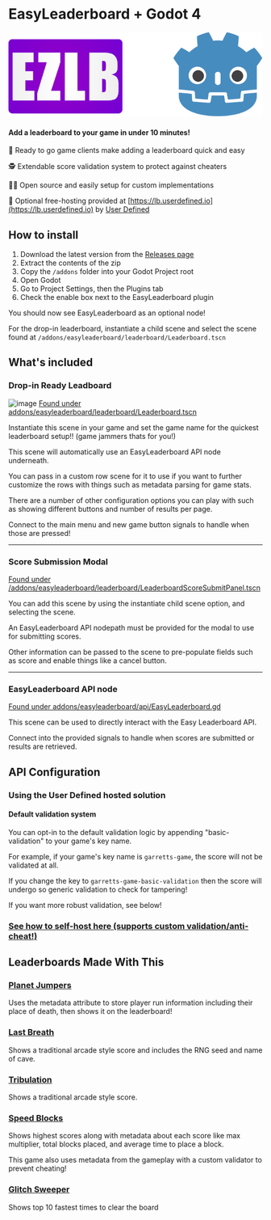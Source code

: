 # EasyLeaderboard + Godot 4
![EasyLeaderboard + Godot](/icon.png)

#### **Add a leaderboard to your game in under 10 minutes!**

🏃 Ready to go game clients make adding a leaderboard quick and easy

🕵️ Extendable score validation system to protect against cheaters

👨‍💻 Open source and easily setup for custom implementations

💸 Optional free-hosting provided at [https://lb.userdefined.io](https://lb.userdefined.io) by [User Defined](https://userdefined.io)

## How to install
1. Download the latest version from the [Releases page](https://github.com/adrenallen/EasyLeaderboard-Godot/releases)
2. Extract the contents of the zip
3. Copy the `/addons` folder into your Godot Project root
4. Open Godot
5. Go to Project Settings, then the Plugins tab
6. Check the enable box next to the EasyLeaderboard plugin

You should now see EasyLeaderboard as an optional node!

For the drop-in leaderboard, instantiate a child scene and select the scene found at `/addons/easyleaderboard/leaderboard/Leaderboard.tscn`

## What's included

### Drop-in Ready Leadboard
![image](https://user-images.githubusercontent.com/9594539/189463097-842fa273-a9db-4c06-a724-e605da075ab6.png)
[Found under addons/easyleaderboard/leaderboard/Leaderboard.tscn](addons/easyleaderboard/leaderboard/Leaderboard.tscn)

Instantiate this scene in your game and set the game name for the quickest leaderboard setup!! (game jammers thats for you!)

This scene will automatically use an EasyLeaderboard API node underneath.

You can pass in a custom row scene for it to use if you want to further customize the rows with things such as metadata parsing for game stats.

There are a number of other configuration options you can play with such as showing different buttons and number of results per page.

Connect to the main menu and new game button signals to handle when those are pressed!

---
### Score Submission Modal
[Found under /addons/easyleaderboard/leaderboard/LeaderboardScoreSubmitPanel.tscn](addons/easyleaderboard/leaderboard/LeaderboardScoreSubmitPanel.tscn)

You can add this scene by using the instantiate child scene option, and selecting the scene.

An EasyLeaderboard API nodepath must be provided for the modal to use for submitting scores.

Other information can be passed to the scene to pre-populate fields such as score and enable things like a cancel button.

---
### EasyLeaderboard API node
[Found under addons/easyleaderboard/api/EasyLeaderboard.gd](addons/easyleaderboard/api/EasyLeaderboard.gd)

This scene can be used to directly interact with the Easy Leaderboard API.

Connect into the provided signals to handle when scores are submitted or results are retrieved.

## API Configuration
### Using the User Defined hosted solution
#### Default validation system
You can opt-in to the default validation logic by appending "basic-validation" to your game's key name.

For example, if your game's key name is `garretts-game`, the score will not be validated at all.

If you change the key to `garretts-game-basic-validation` then the score will undergo so generic validation to check for tampering!

If you want more robust validation, see below!

### [See how to self-host here (supports custom validation/anti-cheat!)](https://github.com/adrenallen/EasyLeaderboard)

## Leaderboards Made With This
### [Planet Jumpers](https://ld45.garrettallen.dev/)
Uses the metadata attribute to store player run information including their place of death, then shows it on the leaderboard!

### [Last Breath](https://garrettmakesgames.itch.io/ld50)
Shows a traditional arcade style score and includes the RNG seed and name of cave.

### [Tribulation](https://garrettmakesgames.itch.io/ld49)
Shows a traditional arcade style score.

### [Speed Blocks](https://garrettmakesgames.itch.io/speed-blocks)
Shows highest scores along with metadata about each score like max multiplier, total blocks placed, and average time to place a block.

This game also uses  metadata from the gameplay with a custom validator to prevent cheating!

### [Glitch Sweeper](https://garrettmakesgames.itch.io/glitch-sweeper)
Shows top 10 fastest times to clear the board
